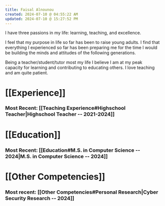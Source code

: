 ```yaml
---
title: Faisal Alnounou
created: 2024-07-10 @ 04:55:22 AM
updated: 2024-07-10 @ 15:27:52 PM
---
```

I have three passions in my life: learning, teaching, and excellence. 

I feel that my purpose in life so far has been to raise young adults. I find that everything I experienced so far has been preparing me for the time I would be building the minds and attitudes of the following generations.

Being a teacher/student/tutor most my life I believe I am at my peak capacity for learning and contributing to educating others. I love teaching and am quite patient.

# [[Experience]] 
### Most Recent: [[Teaching Experience#Highschool Teacher|Highschool Teacher -- 2021-2024]]

# [[Education]]
### Most Recent: [[Education#M.S. in Computer Science -- 2024|M.S. in Computer Science -- 2024]]

# [[Other Competencies]]
### Most recent: [[Other Competencies#Personal Research|Cyber Security Research -- 2024]]


